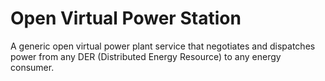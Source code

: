 # Open Virtual Power Station

A generic open virtual power plant service that negotiates and dispatches power from any DER (Distributed Energy Resource) to any energy consumer.
